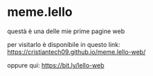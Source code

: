 # meme.lello
questà è una delle mie prime pagine web 

per visitarlo è disponibile in questo link: https://cristiantech09.github.io/meme.lello-web/

oppure qui: https://bit.ly/lello-web
